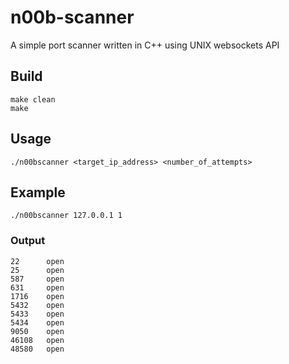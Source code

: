 # n00b-scanner
A simple port scanner written in C++ using UNIX websockets API

## Build

`make clean` <br>
`make`

## Usage

`./n00bscanner <target_ip_address> <number_of_attempts> `

## Example

`./n00bscanner 127.0.0.1 1`

### Output

```
22      open
25      open
587     open
631     open
1716    open
5432    open
5433    open
5434    open
9050    open
46108   open
48580   open
```
